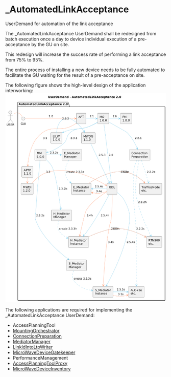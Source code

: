 # _AutomatedLinkAcceptance
UserDemand for automation of the link acceptance

The _AutomatedLinkAcceptance UserDemand shall be redesigned from batch execution once a day to device individual execution of a pre-acceptance by the GU on site.  

This redesign will increase the success rate of performing a link acceptance from 75% to 95%.  

The entire process of installing a new device needs to be fully automated to facilitate the GU waiting for the result of a pre-acceptance on site.  

The following figure shows the high-level design of the application interworking:  
![AutomatedLinkAcceptanceFlow](./diagrams/AutomatedLinkAcceptanceFlow.png)  

The following applications are required for implementing the _AutomatedLinkAcceptance UserDemand:  
- AccessPlanningTool  
- [MountingOrchestrator](https://github.com/openBackhaul/MountingOrchestrator)  
- [ConnectionPreparation](https://github.com/openBackhaul/ConnectionPreparation)  
- [MediatorManager](https://github.com/openBackhaul/MediatorManager)  
- [LinkIdIntoLtpWriter](https://github.com/openBackhaul/LinkIdIntoLtpWriter)  
- [MicroWaveDeviceGatekeeper](https://github.com/openBackhaul/MicroWaveDeviceGatekeeper)  
- PerformanceManagement  
- [AccessPlanningToolProxy](https://github.com/openBackhaul/AccessPlanningToolProxy)  
- [MicroWaveDeviceInventory](https://github.com/openBackhaul/MicroWaveDeviceInventory)

